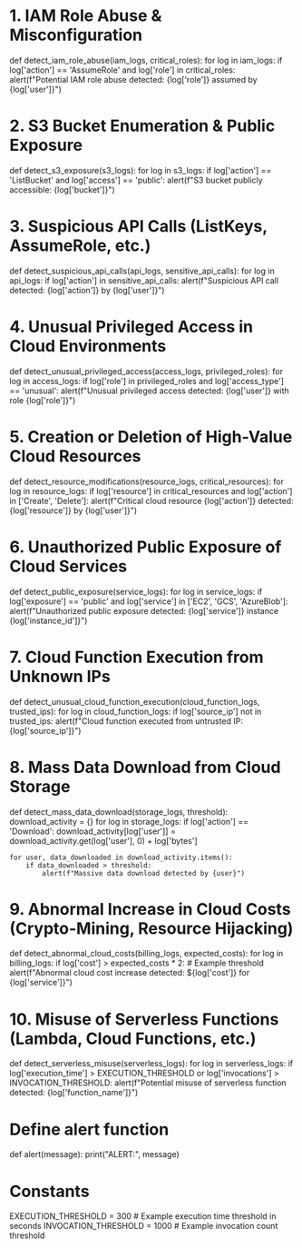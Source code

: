 # 1. IAM Role Abuse & Misconfiguration
def detect_iam_role_abuse(iam_logs, critical_roles):
    for log in iam_logs:
        if log['action'] == 'AssumeRole' and log['role'] in critical_roles:
            alert(f"Potential IAM role abuse detected: {log['role']} assumed by {log['user']}")

# 2. S3 Bucket Enumeration & Public Exposure
def detect_s3_exposure(s3_logs):
    for log in s3_logs:
        if log['action'] == 'ListBucket' and log['access'] == 'public':
            alert(f"S3 bucket publicly accessible: {log['bucket']}")

# 3. Suspicious API Calls (ListKeys, AssumeRole, etc.)
def detect_suspicious_api_calls(api_logs, sensitive_api_calls):
    for log in api_logs:
        if log['action'] in sensitive_api_calls:
            alert(f"Suspicious API call detected: {log['action']} by {log['user']}")

# 4. Unusual Privileged Access in Cloud Environments
def detect_unusual_privileged_access(access_logs, privileged_roles):
    for log in access_logs:
        if log['role'] in privileged_roles and log['access_type'] == 'unusual':
            alert(f"Unusual privileged access detected: {log['user']} with role {log['role']}")

# 5. Creation or Deletion of High-Value Cloud Resources
def detect_resource_modifications(resource_logs, critical_resources):
    for log in resource_logs:
        if log['resource'] in critical_resources and log['action'] in ['Create', 'Delete']:
            alert(f"Critical cloud resource {log['action']} detected: {log['resource']} by {log['user']}")

# 6. Unauthorized Public Exposure of Cloud Services
def detect_public_exposure(service_logs):
    for log in service_logs:
        if log['exposure'] == 'public' and log['service'] in ['EC2', 'GCS', 'AzureBlob']:
            alert(f"Unauthorized public exposure detected: {log['service']} instance {log['instance_id']}")

# 7. Cloud Function Execution from Unknown IPs
def detect_unusual_cloud_function_execution(cloud_function_logs, trusted_ips):
    for log in cloud_function_logs:
        if log['source_ip'] not in trusted_ips:
            alert(f"Cloud function executed from untrusted IP: {log['source_ip']}")

# 8. Mass Data Download from Cloud Storage
def detect_mass_data_download(storage_logs, threshold):
    download_activity = {}
    for log in storage_logs:
        if log['action'] == 'Download':
            download_activity[log['user']] = download_activity.get(log['user'], 0) + log['bytes']
    
    for user, data_downloaded in download_activity.items():
        if data_downloaded > threshold:
            alert(f"Massive data download detected by {user}")

# 9. Abnormal Increase in Cloud Costs (Crypto-Mining, Resource Hijacking)
def detect_abnormal_cloud_costs(billing_logs, expected_costs):
    for log in billing_logs:
        if log['cost'] > expected_costs * 2:  # Example threshold
            alert(f"Abnormal cloud cost increase detected: ${log['cost']} for {log['service']}")

# 10. Misuse of Serverless Functions (Lambda, Cloud Functions, etc.)
def detect_serverless_misuse(serverless_logs):
    for log in serverless_logs:
        if log['execution_time'] > EXECUTION_THRESHOLD or log['invocations'] > INVOCATION_THRESHOLD:
            alert(f"Potential misuse of serverless function detected: {log['function_name']}")

# Define alert function
def alert(message):
    print("ALERT:", message)

# Constants
EXECUTION_THRESHOLD = 300  # Example execution time threshold in seconds
INVOCATION_THRESHOLD = 1000  # Example invocation count threshold